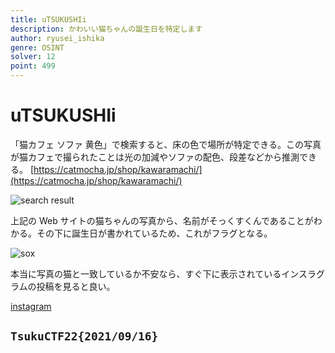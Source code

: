 ```yaml
---
title: uTSUKUSHIi
description: かわいい猫ちゃんの誕生日を特定します
author: ryusei_ishika
genre: OSINT
solver: 12
point: 499
---
```


# uTSUKUSHIi

「猫カフェ ソファ 黄色」で検索すると、床の色で場所が特定できる。この写真が猫カフェで撮られたことは光の加減やソファの配色、段差などから推測できる。
[https://catmocha.jp/shop/kawaramachi/](https://catmocha.jp/shop/kawaramachi/)

![search result](./search.png)

上記の Web サイトの猫ちゃんの写真から、名前がそっくすくんであることがわかる。その下に誕生日が書かれているため、これがフラグとなる。

![sox](./sox.png)

本当に写真の猫と一致しているか不安なら、すぐ下に表示されているインスラグラムの投稿を見ると良い。

[instagram](https://www.instagram.com/explore/tags/mocha%E3%81%9D%E3%81%A3%E3%81%8F%E3%81%99/)

## `TsukuCTF22{2021/09/16}`
